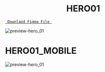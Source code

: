 <h1 align="center">HERO01</h1>

<a align ="center" href="https://github.com/RanawatTech/Mobile-App-UI/blob/main/Food_app_/food_app.fig"> `  Downlaod Figma File  `</a>


![preview-hero_01](https://github.com/RanawatTech/Website_using_Html_Css_Js/blob/main/Hero_Sections/Hero01/HERO01.png)


<h1 align="left">HERO01_MOBILE</h1>

![preview-hero_01](https://github.com/RanawatTech/Website_using_Html_Css_Js/blob/main/Hero_Sections/Hero01/HERO01_MOB.png)
